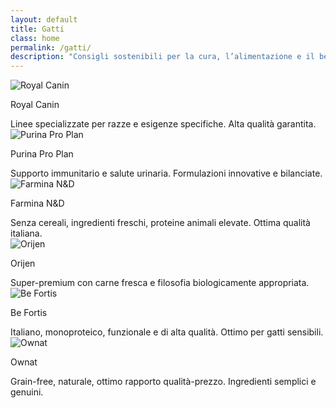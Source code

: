 ```yaml
---
layout: default
title: Gatti
class: home
permalink: /gatti/
description: "Consigli sostenibili per la cura, l’alimentazione e il benessere dei gatti"
---
```

<div class="content-square">
  <img src="/assets/img/royal.webp" alt="Royal Canin">
  <p>Royal Canin</p>
  <div class="description">Linee specializzate per razze e esigenze specifiche. Alta qualità garantita.</div>
</div>

<div class="content-square">
  <img src="/assets/img/purina.webp" alt="Purina Pro Plan">
  <p>Purina Pro Plan</p>
  <div class="description">Supporto immunitario e salute urinaria. Formulazioni innovative e bilanciate.</div>
</div>

<div class="content-square">
  <img src="/assets/img/farmina.webp" alt="Farmina N&D">
  <p>Farmina N&D</p>
  <div class="description">Senza cereali, ingredienti freschi, proteine animali elevate. Ottima qualità italiana.</div>
</div>

<div class="content-square">
  <img src="/assets/img/orijen.webp" alt="Orijen">
  <p>Orijen</p>
  <div class="description">Super-premium con carne fresca e filosofia biologicamente appropriata.</div>
</div>

<div class="content-square">
  <img src="/assets/img/befortis.webp" alt="Be Fortis">
  <p>Be Fortis</p>
  <div class="description">Italiano, monoproteico, funzionale e di alta qualità. Ottimo per gatti sensibili.</div>
</div>

<div class="content-square">
  <img src="/assets/img/ownat.webp" alt="Ownat">
  <p>Ownat</p>
  <div class="description">Grain-free, naturale, ottimo rapporto qualità-prezzo. Ingredienti semplici e genuini.</div>
</div>

